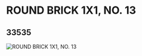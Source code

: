 # ROUND BRICK 1X1, NO. 13
## 33535
![ROUND BRICK 1X1, NO. 13](https://lc-www-live-s.legocdn.com/media/bricks/5/2/6188216.jpg)
